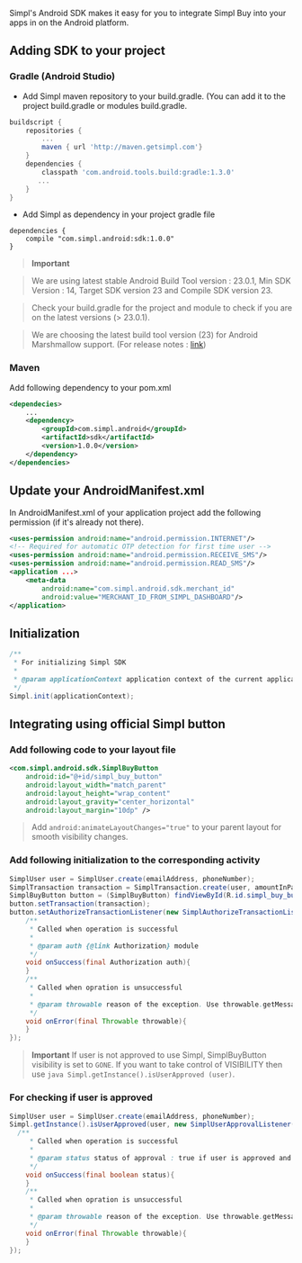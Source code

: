 Simpl's Android SDK makes it easy for you to integrate Simpl Buy into your apps in on the Android platform.

## Adding SDK to your project
### Gradle (Android Studio)
* Add Simpl maven repository to your build.gradle. (You can add it to the project build.gradle or
 modules build.gradle.
```groovy
buildscript {
    repositories {
        ...
        maven { url 'http://maven.getsimpl.com'}
    }
    dependencies {
        classpath 'com.android.tools.build:gradle:1.3.0'
       ...
    }
}
```
* Add Simpl as dependency in your project gradle file
```
dependencies {
    compile "com.simpl.android:sdk:1.0.0"
}
```
> __Important__ 

> We are using latest stable Android Build Tool version : 23.0.1, Min SDK Version : 14, Target SDK version 23 and Compile SDK version 23. 

> Check your build.gradle for the project and module to check if you are on the latest versions (> 23.0.1). 

> We are choosing the latest build tool version (23) for Android Marshmallow support. (For release notes : [link]( http://developer.android.com/tools/revisions/build-tools.html))

### Maven
Add following dependency to your pom.xml
```xml
<dependecies>
    ...
    <dependency>
        <groupId>com.simpl.android</groupId>
        <artifactId>sdk</artifactId>
        <version>1.0.0</version>
    </dependency>
</dependencies>
```

## Update your AndroidManifest.xml
In AndroidManifest.xml of your application project add the following permission (if it's already not there).
```xml
<uses-permission android:name="android.permission.INTERNET"/>
<!-- Required for automatic OTP detection for first time user -->
<uses-permission android:name="android.permission.RECEIVE_SMS"/>
<uses-permission android:name="android.permission.READ_SMS"/>
<application ...>
    <meta-data
        android:name="com.simpl.android.sdk.merchant_id"
        android:value="MERCHANT_ID_FROM_SIMPL_DASHBOARD"/>
</application>
```

## Initialization
```java
/**
 * For initializing Simpl SDK
 *
 * @param applicationContext application context of the current application
 */
Simpl.init(applicationContext);
```
## Integrating using official Simpl button
### Add following code to your layout file

```xml
<com.simpl.android.sdk.SimplBuyButton
    android:id="@+id/simpl_buy_button"
    android:layout_width="match_parent"
    android:layout_height="wrap_content"
    android:layout_gravity="center_horizontal"
    android:layout_margin="10dp" />
```
> Add ```android:animateLayoutChanges="true"``` to your parent layout for smooth visibility changes.

### Add following initialization to the corresponding activity
```java
SimplUser user = SimplUser.create(emailAddress, phoneNumber);
SimplTransaction transaction = SimplTransaction.create(user, amountInPaise);
SimplBuyButton button = (SimplBuyButton) findViewById(R.id.simpl_buy_button);
button.setTransaction(transaction);
button.setAuthorizeTransactionListener(new SimplAuthorizeTransactionListener() {
    /**
     * Called when operation is successful
     *
     * @param auth {@link Authorization} module
     */
    void onSuccess(final Authorization auth){
    }
    /**
     * Called when opration is unsuccessful
     *
     * @param throwable reason of the exception. Use throwable.getMessage() to show user readable error
     */
    void onError(final Throwable throwable){
    }
});
```
> __Important__ If user is not approved to use Simpl, SimplBuyButton visibility is set to `GONE`.
> If you want to take control of VISIBILITY then use ```java Simpl.getInstance().isUserApproved
> (user)```.

### For checking if user is approved
```java
SimplUser user = SimplUser.create(emailAddress, phoneNumber);
Simpl.getInstance().isUserApproved(user, new SimplUserApprovalListener(){
  /**
     * Called when operation is successful
     *
     * @param status status of approval : true if user is approved and false if he is not.
     */
    void onSuccess(final boolean status){
    }
    /**
     * Called when opration is unsuccessful
     *
     * @param throwable reason of the exception. Use throwable.getMessage() to show user readable error
     */
    void onError(final Throwable throwable){
    }
});
```
